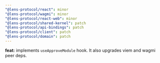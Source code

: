 ```yaml
---
"@lens-protocol/react": minor
"@lens-protocol/wagmi": minor
"@lens-protocol/react-web": minor
"@lens-protocol/shared-kernel": patch
"@lens-protocol/api-bindings": patch
"@lens-protocol/client": patch
"@lens-protocol/domain": patch
---
```


**feat:** implements `useApproveModule` hook. It also upgrades viem and wagmi peer deps.
